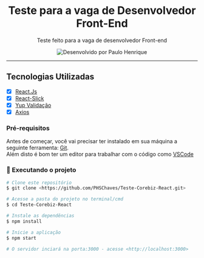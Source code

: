 <h1 align="center">
Teste para a vaga de Desenvolvedor Front-End
</h1>

<p align="center"> Teste feito para a vaga de desenvolvedor Front-end </p>

<p align="center">
  <img alt="Desenvolvido por Paulo Henrique" src="https://img.shields.io/badge/Desenvolvido%20por-Paulo Henrique-%237519C1?style=for-the-badge"><br/>
</p>

<hr>

## Tecnologias Utilizadas

- [X] [React.Js](https://pt-br.reactjs.org/)
- [X] [React-Slick](https://react-slick.neostack.com/) 
- [X] [Yup Validação](https://www.npmjs.com/package/yup)
- [X] [Axios](https://github.com/axios/axios)

### Pré-requisitos

Antes de começar, você vai precisar ter instalado em sua máquina a seguinte ferramenta:
[Git](https://git-scm.com).<br>
Além disto é bom ter um editor para trabalhar com o código como [VSCode](https://code.visualstudio.com/)

### 🎲 Executando o projeto

```bash
# Clone este repositório
$ git clone <https://github.com/PHSChaves/Teste-Corebiz-React.git>

# Acesse a pasta do projeto no terminal/cmd
$ cd Teste-Corebiz-React

# Instale as dependências
$ npm install

# Inicie a aplicação
$ npm start

# O servidor inciará na porta:3000 - acesse <http://localhost:3000>
```
